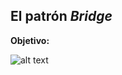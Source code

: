 ## El patrón *Bridge*

**Objetivo:**

![alt text](https://danielggarcia.files.wordpress.com/2014/03/031614_2328_patronesest1.png?w=620 "Logo Title Text 1")
